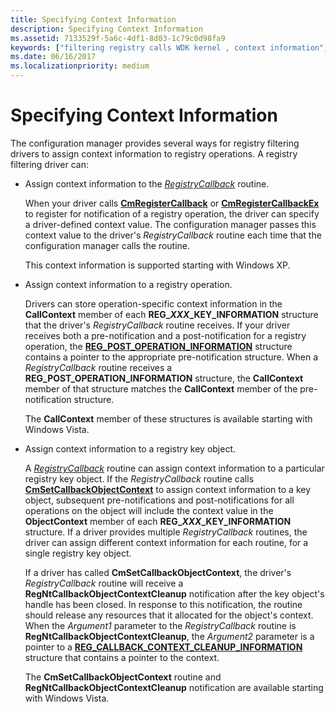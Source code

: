 ```yaml
---
title: Specifying Context Information
description: Specifying Context Information
ms.assetid: 7133529f-5a6c-4df1-8d03-1c79c0d98fa9
keywords: ["filtering registry calls WDK kernel , context information", "registry filtering drivers WDK kernel , context information", "context information", "context information WDK filter registry call"]
ms.date: 06/16/2017
ms.localizationpriority: medium
---
```


# Specifying Context Information


The configuration manager provides several ways for registry filtering drivers to assign context information to registry operations. A registry filtering driver can:

-   Assign context information to the [*RegistryCallback*](/windows-hardware/drivers/ddi/wdm/nc-wdm-ex_callback_function) routine.

    When your driver calls [**CmRegisterCallback**](/windows-hardware/drivers/ddi/wdm/nf-wdm-cmregistercallback) or [**CmRegisterCallbackEx**](/windows-hardware/drivers/ddi/wdm/nf-wdm-cmregistercallbackex) to register for notification of a registry operation, the driver can specify a driver-defined context value. The configuration manager passes this context value to the driver's *RegistryCallback* routine each time that the configuration manager calls the routine.

    This context information is supported starting with Windows XP.

-   Assign context information to a registry operation.

    Drivers can store operation-specific context information in the **CallContext** member of each **REG\_*XXX*\_KEY\_INFORMATION** structure that the driver's *RegistryCallback* routine receives. If your driver receives both a pre-notification and a post-notification for a registry operation, the [**REG\_POST\_OPERATION\_INFORMATION**](/windows-hardware/drivers/ddi/wdm/ns-wdm-_reg_post_operation_information) structure contains a pointer to the appropriate pre-notification structure. When a *RegistryCallback* routine receives a **REG\_POST\_OPERATION\_INFORMATION** structure, the **CallContext** member of that structure matches the **CallContext** member of the pre-notification structure.

    The **CallContext** member of these structures is available starting with Windows Vista.

-   Assign context information to a registry key object.

    A [*RegistryCallback*](/windows-hardware/drivers/ddi/wdm/nc-wdm-ex_callback_function) routine can assign context information to a particular registry key object. If the *RegistryCallback* routine calls [**CmSetCallbackObjectContext**](/windows-hardware/drivers/ddi/wdm/nf-wdm-cmsetcallbackobjectcontext) to assign context information to a key object, subsequent pre-notifications and post-notifications for all operations on the object will include the context value in the **ObjectContext** member of each **REG\_*XXX*\_KEY\_INFORMATION** structure. If a driver provides multiple *RegistryCallback* routines, the driver can assign different context information for each routine, for a single registry key object.

    If a driver has called **CmSetCallbackObjectContext**, the driver's *RegistryCallback* routine will receive a **RegNtCallbackObjectContextCleanup** notification after the key object's handle has been closed. In response to this notification, the routine should release any resources that it allocated for the object's context. When the *Argument1* parameter to the *RegistryCallback* routine is **RegNtCallbackObjectContextCleanup**, the *Argument2* parameter is a pointer to a [**REG\_CALLBACK\_CONTEXT\_CLEANUP\_INFORMATION**](/windows-hardware/drivers/ddi/wdm/ns-wdm-_reg_callback_context_cleanup_information) structure that contains a pointer to the context.

    The **CmSetCallbackObjectContext** routine and **RegNtCallbackObjectContextCleanup** notification are available starting with Windows Vista.

 

